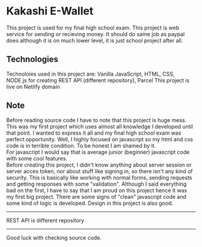 # Kakashi E-Wallet

This project is used for my final high school exam. This project is web service for sending or recieving money. It should do same job as paypal does although it is on much lower level, it is just school project after all. 

## Technologies 
Technoloies used in this project are: Vanilla JavaScript, HTML, CSS, NODE.js for creating REST API (different repository), Parcel
This project is live on Netlify domain

## Note
Before reading source code I have to note that this project is huge mess. This was my first project which uses almost all knowledge I developed until that point. I wanted to express it all and my final high school exam was perfect opportunity. Well, I highly focused on javascript so my html and css code is in terrible condition. To be honest I am shamed by it. <br>
For javascript I would say that is average junior (beginner) javascript code with some cool features. <br>
Before creating this project, I didn't know anything about server session or server acces token, nor about stuff like signing in, so there isn't any kind of security. This is basically like working with normal forms, sending requests and getting responses with some "validation". 
Although I said everything bad on the first, I have to say that I am proud on this project hence it was my first big project. There are some signs of "clean" javascript code and some kind of logic is developed. Design in this project is also good.

---

REST API is different repository

--- 

Good luck with checking source code.
